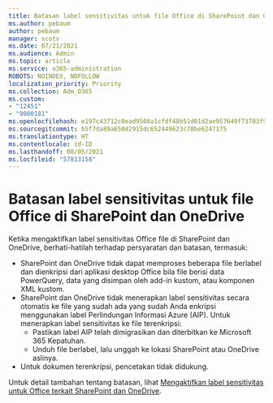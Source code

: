 ```yaml
---
title: Batasan label sensitivitas untuk file Office di SharePoint dan OneDrive
ms.author: pebaum
author: pebaum
manager: scotv
ms.date: 07/21/2021
ms.audience: Admin
ms.topic: article
ms.service: o365-administration
ROBOTS: NOINDEX, NOFOLLOW
localization_priority: Priority
ms.collection: Adm_O365
ms.custom:
- "12451"
- "9000181"
ms.openlocfilehash: e197c43712c0ead9508a1cfdf48b51d01d2ae957649f73703f9c33733e332bf5
ms.sourcegitcommit: b5f7da89a650d2915dc652449623c78be6247175
ms.translationtype: HT
ms.contentlocale: id-ID
ms.lasthandoff: 08/05/2021
ms.locfileid: "57813158"
---
```

# <a name="limitations-for-sensitivity-labels-for-office-files-in-sharepoint-and-onedrive"></a>Batasan label sensitivitas untuk file Office di SharePoint dan OneDrive

Ketika mengaktifkan label sensitivitas Office file di SharePoint dan OneDrive, berhati-hatilah terhadap persyaratan dan batasan, termasuk:

- SharePoint dan OneDrive tidak dapat memproses beberapa file berlabel dan dienkripsi dari aplikasi desktop Office bila file berisi data PowerQuery, data yang disimpan oleh add-in kustom, atau komponen XML kustom.
- SharePoint dan OneDrive tidak menerapkan label sensitivitas secara otomatis ke file yang sudah ada yang sudah Anda enkripsi menggunakan label Perlindungan Informasi Azure (AIP). Untuk menerapkan label sensitivitas ke file terenkripsi: 
    - Pastikan label AIP telah dimigrasikan dan diterbitkan ke Microsoft 365 Kepatuhan.
    - Unduh file berlabel, lalu unggah ke lokasi SharePoint atau OneDrive aslinya.
- Untuk dokumen terenkripsi, pencetakan tidak didukung.

Untuk detail tambahan tentang batasan, lihat [Mengaktifkan label sensitivitas untuk Office terkait SharePoint dan OneDrive](/microsoft-365/compliance/sensitivity-labels-sharepoint-onedrive-files#limitations).
